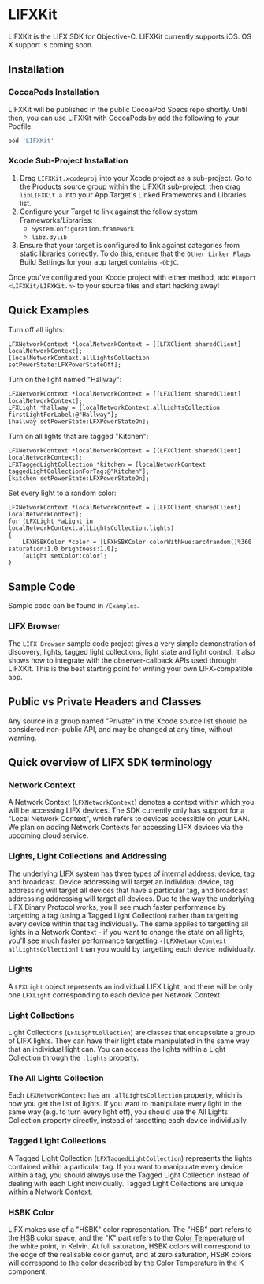 # LIFXKit

LIFXKit is the LIFX SDK for Objective-C. LIFXKit currently supports iOS. OS X support is coming soon.

## Installation

### CocoaPods Installation
LIFXKit will be published in the public CocoaPod Specs repo shortly. Until then, you can use LIFXKit with CocoaPods by add the following to your Podfile:

```ruby
pod 'LIFXKit'
```

### Xcode Sub-Project Installation
1. Drag `LIFXKit.xcodeproj` into your Xcode project as a sub-project. Go to the Products source group within the LIFXKit sub-project, then drag `libLIFXKit.a` into your App Target's Linked Frameworks and Libraries list.
2. Configure your Target to link against the follow system Frameworks/Libraries:
	- `SystemConfiguration.framework`
	- `libz.dylib`
3. Ensure that your target is configured to link against categories from static libraries correctly. To do this, ensure that the `Other Linker Flags` Build Settings for your app target contains `-ObjC`.

Once you've configured your Xcode project with either method, add `#import <LIFXKit/LIFXKit.h>` to your source files and start hacking away!

## Quick Examples

Turn off all lights:
```objc
LFXNetworkContext *localNetworkContext = [[LFXClient sharedClient] localNetworkContext];
[localNetworkContext.allLightsCollection setPowerState:LFXPowerStateOff];
```

Turn on the light named "Hallway":
```objc
LFXNetworkContext *localNetworkContext = [[LFXClient sharedClient] localNetworkContext];
LFXLight *hallway = [localNetworkContext.allLightsCollection firstLightForLabel:@"Hallway"];
[hallway setPowerState:LFXPowerStateOn];
```

Turn on all lights that are tagged "Kitchen":
```objc
LFXNetworkContext *localNetworkContext = [[LFXClient sharedClient] localNetworkContext];
LFXTaggedLightCollection *kitchen = [localNetworkContext taggedLightCollectionForTag:@"Kitchen"];
[kitchen setPowerState:LFXPowerStateOn];
```

Set every light to a random color:
```objc
LFXNetworkContext *localNetworkContext = [[LFXClient sharedClient] localNetworkContext];
for (LFXLight *aLight in localNetworkContext.allLightsCollection.lights)
{
	LFXHSBKColor *color = [LFXHSBKColor colorWithHue:arc4random()%360 saturation:1.0 brightness:1.0];
	[aLight setColor:color];
}
```

## Sample Code

Sample code can be found in `/Examples`.

### LIFX Browser
The `LIFX Browser` sample code project gives a very simple demonstration of discovery, lights, tagged light collections, light state and light control. It also shows how to integrate with the observer-callback APIs used throught LIFXKit. This is the best starting point for writing your own LIFX-compatible app.

## Public vs Private Headers and Classes
Any source in a group named "Private" in the Xcode source list should be considered non-public API, and may be changed at any time, without warning.

## Quick overview of LIFX SDK terminology

### Network Context

A Network Context (`LFXNetworkContext`) denotes a context within which you will be accessing LIFX devices. The SDK currently only has support for a "Local Network Context", which refers to devices accessible on your LAN. We plan on adding Network Contexts for accessing LIFX devices via the upcoming cloud service.

### Lights, Light Collections and Addressing

The underlying LIFX system has three types of internal address: device, tag and broadcast. Device addressing will target an individual device, tag addressing will target all devices that have a particular tag, and broadcast addressing addressing will target all devices. Due to the way the underlying LIFX Binary Protocol works, you'll see much faster performance by targetting a tag (using a Tagged Light Collection) rather than targetting every device within that tag individually. The same applies to targetting all lights in a Network Context - if you want to change the state on all lights, you'll see much faster performance targetting `-[LFXNetworkContext allLightsCollection]` than you would by targetting each device individually.

### Lights

A `LFXLight` object represents an individual LIFX Light, and there will be only one `LFXLight` corresponding to each device per Network Context.

### Light Collections

Light Collections (`LFXLightCollection`) are classes that encapsulate a group of LIFX lights. They can have their light state manipulated in the same way that an individual light can. You can access the lights within a Light Collection through the `.lights` property.

### The All Lights Collection

Each `LFXNetworkContext` has an `.allLightsCollection` property, which is how you get the list of lights. If you want to manipulate every light in the same way (e.g. to turn every light off), you should use the All Lights Collection property directly, instead of targetting each device individually.

### Tagged Light Collections

A Tagged Light Collection (`LFXTaggedLightCollection`) represents the lights contained within a particular tag. If you want to manipulate every device within a tag, you should always use the Tagged Light Collection instead of dealing with each Light individually. Tagged Light Collections are unique within a Network Context.

### HSBK Color

LIFX makes use of a "HSBK" color representation. The "HSB" part refers to the [HSB](http://en.wikipedia.org/wiki/HSB_color_space) color space, and the "K" part refers to the [Color Temperature](http://en.wikipedia.org/wiki/Color_temperature) of the white point, in Kelvin. At full saturation, HSBK colors will correspond to the edge of the realisable color gamut, and at zero saturation, HSBK colors will correspond to the color described by the Color Temperature in the K component.

